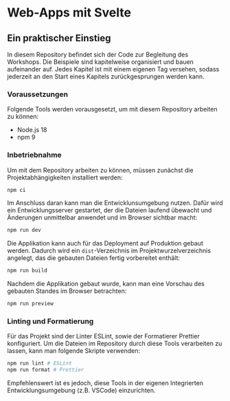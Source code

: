 # Web-Apps mit Svelte

## Ein praktischer Einstieg

In diesem Repository befindet sich der Code zur Begleitung des Workshops. Die Beispiele sind kapitelweise organisiert und bauen aufeinander auf. Jedes Kapitel ist mit einem eigenen Tag versehen, sodass jederzeit an den Start eines Kapitels zurückgesprungen werden kann.

### Voraussetzungen

Folgende Tools werden vorausgesetzt, um mit diesem Repository arbeiten zu können:

- Node.js 18
- npm 9

### Inbetriebnahme

Um mit dem Repository arbeiten zu können, müssen zunächst die Projektabhängigkeiten installiert werden:

```bash
npm ci
```

Im Anschluss daran kann man die Entwicklunsumgebung nutzen. Dafür wird ein Entwicklungsserver gestartet, der die Dateien laufend übewacht und Änderungen unmittelbar anwendet und im Browser sichtbar macht:

```bash
npm run dev
```

Die Applikation kann auch für das Deployment auf Produktion gebaut werden. Dadurch wird ein `dist`-Verzeichnis im Projektwurzelverzeichnis angelegt, das die gebauten Dateien fertig vorbereitet enthält:

```bash
npm run build
```

Nachdem die Applikation gebaut wurde, kann man eine Vorschau des gebauten Standes im Browser betrachten:

```bash
npm run preview
```

### Linting und Formatierung

Für das Projekt sind der Linter ESLint, sowie der Formatierer Prettier konfiguriert. Um die Dateien im Repository durch diese Tools verarbeiten zu lassen, kann man folgende Skripte verwenden:

```bash
npm run lint # ESLint
npm run format # Prettier
```

Empfehlenswert ist es jedoch, diese Tools in der eigenen Integrierten Entwicklungsumgebung (z.B. VSCode) einzurichten.
